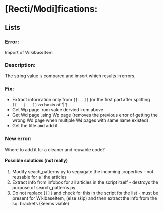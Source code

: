 # [Recti/Modi]fications:

## Lists
### Error: 
Import of WikibaseItem

### Description:
The string value is compared and import which results in errors.

### Fix:
* Extract information only from `[[...]]` (or the first part after splitting `[[...|...]]` on basis of '|')
* Get Wp page from value dervied from above
* Get Wd page using Wp page (removes the previous error of getting the wrong Wd page when multiple Wd pages with same name existed)
* Get the title and add it

### New error:
Where to add it for a cleaner and reusable code?
#### Possible solutions (not really) 
1. Modify seach_patterns.py to segragate the incoming properties - not reusable for all the articles
2. Extract info from infobox for all articles in the script itself - destroys the purpose of search_patterns.py
3. Do not replace `[[]]` and check for this in the script for the list - must be present for WikibaseItem, (else skip) and then extract the info from the sq. brackets (Seems viable)
